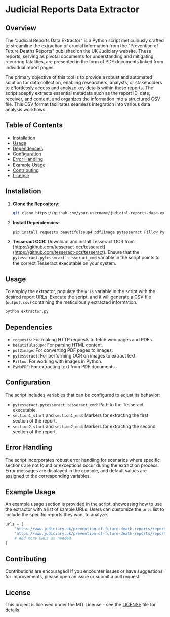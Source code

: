 # Judicial Reports Data Extractor

## Overview
The "Judicial Reports Data Extractor" is a Python script meticulously crafted to streamline the extraction of crucial information from the "Prevention of Future Deaths Reports" published on the UK Judiciary website. These reports, serving as pivotal documents for understanding and mitigating recurring fatalities, are presented in the form of PDF documents linked from individual report pages.

The primary objective of this tool is to provide a robust and automated solution for data collection, enabling researchers, analysts, or stakeholders to effortlessly access and analyze key details within these reports. The script adeptly extracts essential metadata such as the report ID, date, receiver, and content, and organizes the information into a structured CSV file. This CSV format facilitates seamless integration into various data analysis workflows.

## Table of Contents
- [Installation](#installation)
- [Usage](#usage)
- [Dependencies](#dependencies)
- [Configuration](#configuration)
- [Error Handling](#error-handling)
- [Example Usage](#example-usage)
- [Contributing](#contributing)
- [License](#license)

## Installation
1. **Clone the Repository:**
    ```bash
    git clone https://github.com/your-username/judicial-reports-data-extractor.git
    ```

2. **Install Dependencies:**
    ```bash
    pip install requests beautifulsoup4 pdf2image pytesseract Pillow PyMuPDF
    ```

3. **Tesseract OCR:**
    Download and install Tesseract OCR from [https://github.com/tesseract-ocr/tesseract](https://github.com/tesseract-ocr/tesseract). Ensure that the `pytesseract.pytesseract.tesseract_cmd` variable in the script points to the correct Tesseract executable on your system.

## Usage
To employ the extractor, populate the `urls` variable in the script with the desired report URLs. Execute the script, and it will generate a CSV file (`output.csv`) containing the meticulously extracted information.

```bash
python extractor.py
```

## Dependencies
- `requests`: For making HTTP requests to fetch web pages and PDFs.
- `beautifulsoup4`: For parsing HTML content.
- `pdf2image`: For converting PDF pages to images.
- `pytesseract`: For performing OCR on images to extract text.
- `Pillow`: For working with images in Python.
- `PyMuPDF`: For extracting text from PDF documents.

## Configuration
The script includes variables that can be configured to adjust its behavior:
- `pytesseract.pytesseract.tesseract_cmd`: Path to the Tesseract executable.
- `section1_start` and `section1_end`: Markers for extracting the first section of the report.
- `section2_start` and `section2_end`: Markers for extracting the second section of the report.

## Error Handling
The script incorporates robust error handling for scenarios where specific sections are not found or exceptions occur during the extraction process. Error messages are displayed in the console, and default values are assigned to the corresponding variables.

## Example Usage
An example usage section is provided in the script, showcasing how to use the extractor with a list of sample URLs. Users can customize the `urls` list to include the specific reports they want to analyze.

```python
urls = [
    "https://www.judiciary.uk/prevention-of-future-death-reports/report1/",
    "https://www.judiciary.uk/prevention-of-future-death-reports/report2/",
    # Add more URLs as needed
]
```

## Contributing
Contributions are encouraged! If you encounter issues or have suggestions for improvements, please open an issue or submit a pull request.

## License
This project is licensed under the MIT License - see the [LICENSE](LICENSE) file for details.

